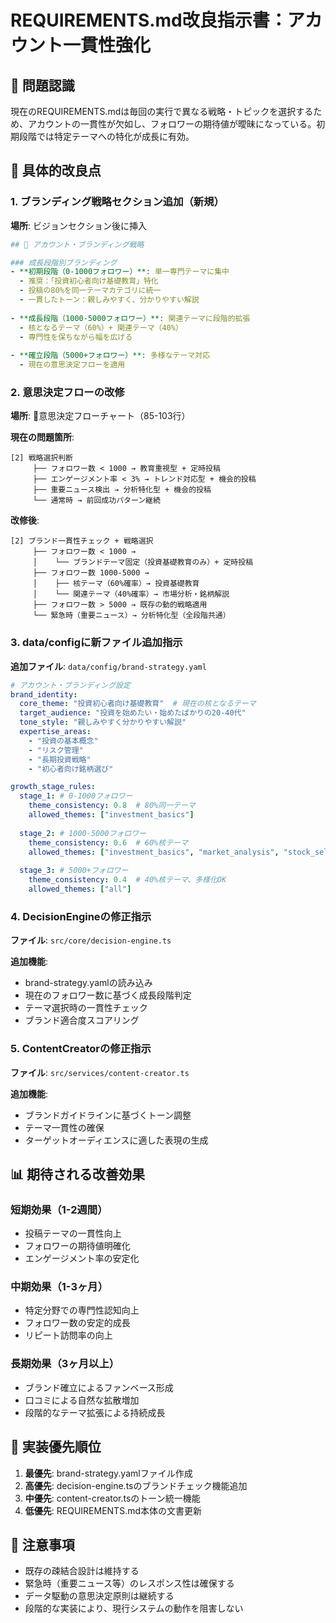 # REQUIREMENTS.md改良指示書：アカウント一貫性強化

## 🎯 問題認識
現在のREQUIREMENTS.mdは毎回の実行で異なる戦略・トピックを選択するため、アカウントの一貫性が欠如し、フォロワーの期待値が曖昧になっている。初期段階では特定テーマへの特化が成長に有効。

## 🔧 具体的改良点

### 1. ブランディング戦略セクション追加（新規）
**場所**: ビジョンセクション後に挿入

```yaml
## 🎨 アカウント・ブランディング戦略

### 成長段階別ブランディング
- **初期段階（0-1000フォロワー）**: 単一専門テーマに集中
  - 推奨：「投資初心者向け基礎教育」特化
  - 投稿の80%を同一テーマカテゴリに統一
  - 一貫したトーン：親しみやすく、分かりやすい解説
  
- **成長段階（1000-5000フォロワー）**: 関連テーマに段階的拡張
  - 核となるテーマ（60%）+ 関連テーマ（40%）
  - 専門性を保ちながら幅を広げる
  
- **確立段階（5000+フォロワー）**: 多様なテーマ対応
  - 現在の意思決定フローを適用
```

### 2. 意思決定フローの改修
**場所**: 🎯意思決定フローチャート（85-103行）

**現在の問題箇所**:
```
[2] 戦略選択判断
     ├── フォロワー数 < 1000 → 教育重視型 + 定時投稿
     ├── エンゲージメント率 < 3% → トレンド対応型 + 機会的投稿  
     ├── 重要ニュース検出 → 分析特化型 + 機会的投稿
     └── 通常時 → 前回成功パターン継続
```

**改修後**:
```
[2] ブランド一貫性チェック + 戦略選択
     ├── フォロワー数 < 1000 → 
     │    └── ブランドテーマ固定（投資基礎教育のみ）+ 定時投稿
     ├── フォロワー数 1000-5000 → 
     │    ├── 核テーマ（60%確率）→ 投資基礎教育
     │    └── 関連テーマ（40%確率）→ 市場分析・銘柄解説
     ├── フォロワー数 > 5000 → 既存の動的戦略適用
     └── 緊急時（重要ニュース）→ 分析特化型（全段階共通）
```

### 3. data/configに新ファイル追加指示
**追加ファイル**: `data/config/brand-strategy.yaml`

```yaml
# アカウント・ブランディング設定
brand_identity:
  core_theme: "投資初心者向け基礎教育"  # 現在の核となるテーマ
  target_audience: "投資を始めたい・始めたばかりの20-40代"
  tone_style: "親しみやすく分かりやすい解説"
  expertise_areas:
    - "投資の基本概念"
    - "リスク管理"
    - "長期投資戦略"
    - "初心者向け銘柄選び"

growth_stage_rules:
  stage_1: # 0-1000フォロワー
    theme_consistency: 0.8  # 80%同一テーマ
    allowed_themes: ["investment_basics"]
    
  stage_2: # 1000-5000フォロワー
    theme_consistency: 0.6  # 60%核テーマ
    allowed_themes: ["investment_basics", "market_analysis", "stock_selection"]
    
  stage_3: # 5000+フォロワー
    theme_consistency: 0.4  # 40%核テーマ、多様化OK
    allowed_themes: ["all"]
```

### 4. DecisionEngineの修正指示
**ファイル**: `src/core/decision-engine.ts`

**追加機能**:
- brand-strategy.yamlの読み込み
- 現在のフォロワー数に基づく成長段階判定
- テーマ選択時の一貫性チェック
- ブランド適合度スコアリング

### 5. ContentCreatorの修正指示  
**ファイル**: `src/services/content-creator.ts`

**追加機能**:
- ブランドガイドラインに基づくトーン調整
- テーマ一貫性の確保
- ターゲットオーディエンスに適した表現の生成

## 📊 期待される改善効果

### 短期効果（1-2週間）
- 投稿テーマの一貫性向上
- フォロワーの期待値明確化
- エンゲージメント率の安定化

### 中期効果（1-3ヶ月）
- 特定分野での専門性認知向上
- フォロワー数の安定的成長
- リピート訪問率の向上

### 長期効果（3ヶ月以上）
- ブランド確立によるファンベース形成
- 口コミによる自然な拡散増加
- 段階的なテーマ拡張による持続成長

## 🚨 実装優先順位

1. **最優先**: brand-strategy.yamlファイル作成
2. **高優先**: decision-engine.tsのブランドチェック機能追加
3. **中優先**: content-creator.tsのトーン統一機能
4. **低優先**: REQUIREMENTS.md本体の文書更新

## 📝 注意事項

- 既存の疎結合設計は維持する
- 緊急時（重要ニュース等）のレスポンス性は確保する
- データ駆動の意思決定原則は継続する
- 段階的な実装により、現行システムの動作を阻害しない